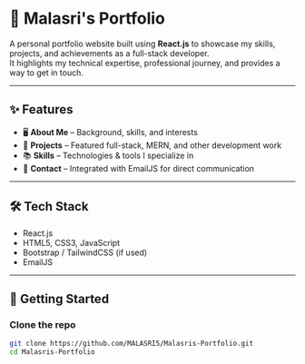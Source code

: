 # 🌟 Malasri's Portfolio

A personal portfolio website built using **React.js** to showcase my skills, projects, and achievements as a full-stack developer.  
It highlights my technical expertise, professional journey, and provides a way to get in touch.

---

## ✨ Features
- 🖥️ **About Me** – Background, skills, and interests  
- 💼 **Projects** – Featured full-stack, MERN, and other development work  
- 📚 **Skills** – Technologies & tools I specialize in  
- 📩 **Contact** – Integrated with EmailJS for direct communication  

---

## 🛠️ Tech Stack
- React.js  
- HTML5, CSS3, JavaScript  
- Bootstrap / TailwindCSS (if used)  
- EmailJS  

---

## 🚀 Getting Started

### Clone the repo
```bash
git clone https://github.com/MALASRI5/Malasris-Portfolio.git
cd Malasris-Portfolio
